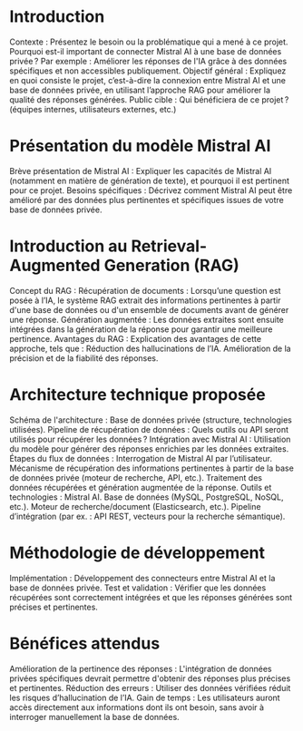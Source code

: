 # Introduction

Contexte : Présentez le besoin ou la problématique qui a mené à ce projet. Pourquoi est-il important de connecter Mistral AI à une base de données privée ?
Par exemple : Améliorer les réponses de l'IA grâce à des données spécifiques et non accessibles publiquement.
Objectif général : Expliquez en quoi consiste le projet, c’est-à-dire la connexion entre Mistral AI et une base de données privée, en utilisant l’approche RAG pour améliorer la qualité des réponses générées.
Public cible : Qui bénéficiera de ce projet ? (équipes internes, utilisateurs externes, etc.)

# Présentation du modèle Mistral AI

Brève présentation de Mistral AI : Expliquer les capacités de Mistral AI (notamment en matière de génération de texte), et pourquoi il est pertinent pour ce projet.
Besoins spécifiques : Décrivez comment Mistral AI peut être amélioré par des données plus pertinentes et spécifiques issues de votre base de données privée.

# Introduction au Retrieval-Augmented Generation (RAG)
Concept du RAG :
Récupération de documents : Lorsqu’une question est posée à l’IA, le système RAG extrait des informations pertinentes à partir d'une base de données ou d'un ensemble de documents avant de générer une réponse.
Génération augmentée : Les données extraites sont ensuite intégrées dans la génération de la réponse pour garantir une meilleure pertinence.
Avantages du RAG : Explication des avantages de cette approche, tels que :
Réduction des hallucinations de l’IA.
Amélioration de la précision et de la fiabilité des réponses.

# Architecture technique proposée

Schéma de l'architecture :
Base de données privée (structure, technologies utilisées).
Pipeline de récupération de données : Quels outils ou API seront utilisés pour récupérer les données ?
Intégration avec Mistral AI : Utilisation du modèle pour générer des réponses enrichies par les données extraites.
Étapes du flux de données :
Interrogation de Mistral AI par l’utilisateur.
Mécanisme de récupération des informations pertinentes à partir de la base de données privée (moteur de recherche, API, etc.).
Traitement des données récupérées et génération augmentée de la réponse.
Outils et technologies :
Mistral AI.
Base de données (MySQL, PostgreSQL, NoSQL, etc.).
Moteur de recherche/document (Elasticsearch, etc.).
Pipeline d’intégration (par ex. : API REST, vecteurs pour la recherche sémantique).

# Méthodologie de développement

Implémentation : Développement des connecteurs entre Mistral AI et la base de données privée.
Test et validation : Vérifier que les données récupérées sont correctement intégrées et que les réponses générées sont précises et pertinentes.

# Bénéfices attendus

Amélioration de la pertinence des réponses : L'intégration de données privées spécifiques devrait permettre d'obtenir des réponses plus précises et pertinentes.
Réduction des erreurs : Utiliser des données vérifiées réduit les risques d’hallucination de l’IA.
Gain de temps : Les utilisateurs auront accès directement aux informations dont ils ont besoin, sans avoir à interroger manuellement la base de données.

